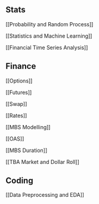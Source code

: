 ## Stats

[[Probability and Random Process]]


[[Statistics and Machine Learning]]

[[Financial Time Series Analysis]]

## Finance

[[Options]]

[[Futures]]

[[Swap]]

[[Rates]]

[[MBS Modelling]]

[[OAS]]

[[MBS Duration]]

[[TBA Market and Dollar Roll]]


## Coding

[[Data Preprocessing and EDA]]
